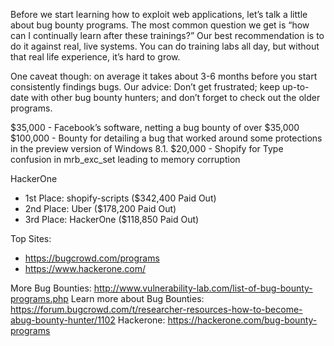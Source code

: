 Before we start learning how to exploit web applications, let’s talk a little about bug bounty programs. The most common question we get is “how can I continually learn after these trainings?” Our best
recommendation is to do it against real, live systems. You can do training labs all day, but without that real life experience, it’s hard to grow.

One caveat though: on average it takes about 3-6 months before you start consistently findings bugs. Our
advice: Don’t get frustrated; keep up-to-date with other bug bounty hunters; and don’t forget to check out the older programs.

$35,000 - Facebook’s software, netting a bug bounty of over $35,000
$100,000 - Bounty for detailing a bug that worked around some protections in the preview version of
Windows 8.1.
$20,000 - Shopify for Type confusion in mrb_exc_set leading to memory corruption

HackerOne
- 1st Place: shopify-scripts ($342,400 Paid Out)
- 2nd Place: Uber ($178,200 Paid Out)
- 3rd Place: HackerOne ($118,850 Paid Out)

Top Sites:
- https://bugcrowd.com/programs
- https://www.hackerone.com/

More Bug Bounties: http://www.vulnerability-lab.com/list-of-bug-bounty-programs.php
Learn more about Bug Bounties: https://forum.bugcrowd.com/t/researcher-resources-how-to-become-abug-bounty-hunter/1102
Hackerone: https://hackerone.com/bug-bounty-programs
